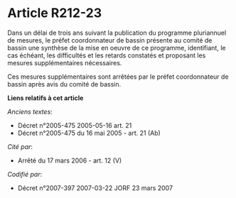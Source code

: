 # Article R212-23

Dans un délai de trois ans suivant la publication du programme pluriannuel de mesures, le préfet coordonnateur de bassin
présente au comité de bassin une synthèse de la mise en oeuvre de ce programme, identifiant, le cas échéant, les difficultés
et les retards constatés et proposant les mesures supplémentaires nécessaires.

Ces mesures supplémentaires sont arrêtées par le préfet coordonnateur de bassin après avis du comité de bassin.

**Liens relatifs à cet article**

_Anciens textes_:

  - Décret n°2005-475 2005-05-16 art. 21
  - Décret n°2005-475 du 16 mai 2005 - art. 21 (Ab)

_Cité par_:

  - Arrêté du 17 mars 2006 - art. 12 (V)

_Codifié par_:

  - Décret n°2007-397 2007-03-22 JORF 23 mars 2007
